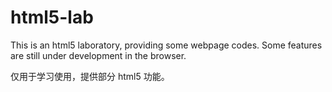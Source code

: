 # html5-lab
This is an html5 laboratory, providing some webpage codes. Some features are still under development in the browser.

仅用于学习使用，提供部分 html5 功能。
